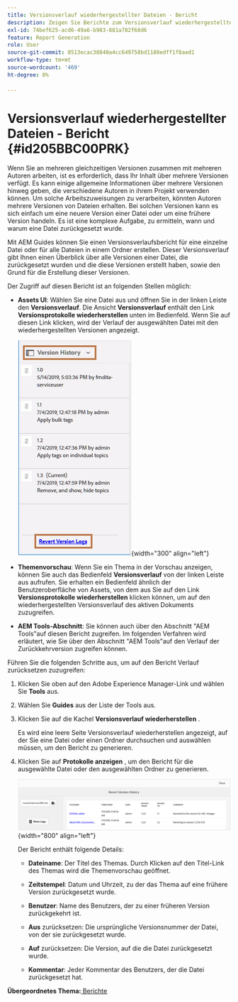 ```yaml
---
title: Versionsverlauf wiederhergestellter Dateien - Bericht
description: Zeigen Sie Berichte zum Versionsverlauf wiederhergestellter Dateien in AEM Guides an. Erfahren Sie, wie Sie über die Assets-Benutzeroberfläche, die Themenvorschau und die Auswahl der AEM Tools auf Protokolle mit rückgängig gemachten Versionen zugreifen können.
exl-id: 74bef625-acd6-49a6-b983-881a782f68d6
feature: Report Generation
role: User
source-git-commit: 0513ecac38840a4cc649758bd1180edff1f8aed1
workflow-type: tm+mt
source-wordcount: '469'
ht-degree: 0%

---
```


# Versionsverlauf wiederhergestellter Dateien - Bericht {#id205BBC00PRK}

Wenn Sie an mehreren gleichzeitigen Versionen zusammen mit mehreren Autoren arbeiten, ist es erforderlich, dass Ihr Inhalt über mehrere Versionen verfügt. Es kann einige allgemeine Informationen über mehrere Versionen hinweg geben, die verschiedene Autoren in ihrem Projekt verwenden können. Um solche Arbeitszuweisungen zu verarbeiten, könnten Autoren mehrere Versionen von Dateien erhalten. Bei solchen Versionen kann es sich einfach um eine neuere Version einer Datei oder um eine frühere Version handeln. Es ist eine komplexe Aufgabe, zu ermitteln, wann und warum eine Datei zurückgesetzt wurde.

Mit AEM Guides können Sie einen Versionsverlaufsbericht für eine einzelne Datei oder für alle Dateien in einem Ordner erstellen. Dieser Versionsverlauf gibt Ihnen einen Überblick über alle Versionen einer Datei, die zurückgesetzt wurden und die diese Versionen erstellt haben, sowie den Grund für die Erstellung dieser Versionen.

Der Zugriff auf diesen Bericht ist an folgenden Stellen möglich:

- **Assets UI**: Wählen Sie eine Datei aus und öffnen Sie in der linken Leiste den **Versionsverlauf**. Die Ansicht **Versionsverlauf** enthält den Link **Versionsprotokolle wiederherstellen** unten im Bedienfeld. Wenn Sie auf diesen Link klicken, wird der Verlauf der ausgewählten Datei mit den wiederhergestellten Versionen angezeigt.

  ![](images/revert-log-from-assets-ui.png){width="300" align="left"}

- **Themenvorschau**: Wenn Sie ein Thema in der Vorschau anzeigen, können Sie auch das Bedienfeld **Versionsverlauf** von der linken Leiste aus aufrufen. Sie erhalten ein Bedienfeld ähnlich der Benutzeroberfläche von Assets, von dem aus Sie auf den Link **Versionsprotokolle wiederherstellen** klicken können, um auf den wiederhergestellten Versionsverlauf des aktiven Dokuments zuzugreifen.

- **AEM Tools-Abschnitt**: Sie können auch über den Abschnitt &quot;AEM Tools&quot;auf diesen Bericht zugreifen. Im folgenden Verfahren wird erläutert, wie Sie über den Abschnitt &quot;AEM Tools&quot;auf den Verlauf der Zurückkehrversion zugreifen können.


Führen Sie die folgenden Schritte aus, um auf den Bericht Verlauf zurücksetzen zuzugreifen:

1. Klicken Sie oben auf den Adobe Experience Manager-Link und wählen Sie **Tools** aus.

1. Wählen Sie **Guides** aus der Liste der Tools aus.

1. Klicken Sie auf die Kachel **Versionsverlauf wiederherstellen** .

   Es wird eine leere Seite Versionsverlauf wiederherstellen angezeigt, auf der Sie eine Datei oder einen Ordner durchsuchen und auswählen müssen, um den Bericht zu generieren.

1. Klicken Sie auf **Protokolle anzeigen** , um den Bericht für die ausgewählte Datei oder den ausgewählten Ordner zu generieren.

   ![](images/revert-version-history-report.png){width="800" align="left"}

   Der Bericht enthält folgende Details:

   - **Dateiname**: Der Titel des Themas. Durch Klicken auf den Titel-Link des Themas wird die Themenvorschau geöffnet.

   - **Zeitstempel**: Datum und Uhrzeit, zu der das Thema auf eine frühere Version zurückgesetzt wurde.

   - **Benutzer**: Name des Benutzers, der zu einer früheren Version zurückgekehrt ist.

   - **Aus** zurücksetzen: Die ursprüngliche Versionsnummer der Datei, von der sie zurückgesetzt wurde.

   - **Auf** zurücksetzen: Die Version, auf die die Datei zurückgesetzt wurde.

   - **Kommentar**: Jeder Kommentar des Benutzers, der die Datei zurückgesetzt hat.


**Übergeordnetes Thema:**[ Berichte](reports-intro.md)
